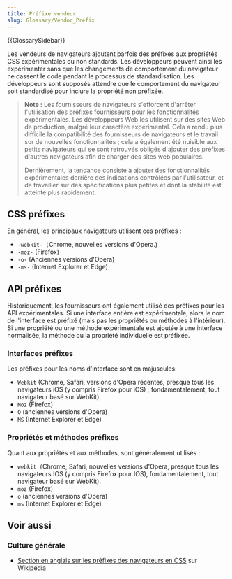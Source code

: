 ```yaml
---
title: Préfixe vendeur
slug: Glossary/Vendor_Prefix
---
```


{{GlossarySidebar}}

Les vendeurs de navigateurs ajoutent parfois des préfixes aux propriétés CSS expérimentales ou non standards. Les développeurs peuvent ainsi les expérimenter sans que les changements de comportement du navigateur ne cassent le code pendant le processus de standardisation. Les développeurs sont supposés attendre que le comportement du navigateur soit standardisé pour inclure la propriété non préfixée.

> **Note :** Les fournisseurs de navigateurs s'efforcent d'arrêter l'utilisation des préfixes fournisseurs pour les fonctionnalités expérimentales. Les développeurs Web les utilisent sur des sites Web de production, malgré leur caractère expérimental. Cela a rendu plus difficile la compatibilité des fournisseurs de navigateurs et le travail sur de nouvelles fonctionnalités ; cela a également été nuisible aux petits navigateurs qui se sont retrouvés obligés d'ajouter des préfixes d'autres navigateurs afin de charger des sites web populaires.
>
> Dernièrement, la tendance consiste à ajouter des fonctionnalités expérimentales derrière des indications contrôlées par l'utilisateur, et de travailler sur des spécifications plus petites et dont la stabilité est atteinte plus rapidement.

## CSS préfixes

En général, les principaux navigateurs utilisent ces préfixes :

- `-webkit- (`Chrome, nouvelles versions d'Opera.)
- `-moz-` (Firefox)
- `-o-` (Anciennes versions d'Opera)
- `-ms-` (Internet Explorer et Edge)

## API préfixes

Historiquement, les fournisseurs ont également utilisé des préfixes pour les API expérimentales. Si une interface entière est expérimentale, alors le nom de l'interface est préfixé (mais pas les propriétés ou méthodes à l'intérieur). Si une propriété ou une méthode expérimentale est ajoutée à une interface normalisée, la méthode ou la propriété individuelle est préfixée.

### Interfaces préfixes

Les préfixes pour les noms d'interface sont en majuscules:

- `Webkit` (Chrome, Safari, versions d'Opera récentes, presque tous les navigateurs iOS (y compris Firefox pour iOS) ; fondamentalement, tout navigateur basé sur WebKit).
- `Moz` (Firefox)
- `O` (anciennes versions d'Opera)
- `MS` (Internet Explorer et Edge)

### Propriétés et méthodes préfixes

Quant aux propriétés et aux méthodes, sont généralement utilisés :

- `webkit (`Chrome, Safari, nouvelles versions d'Opera, presque tous les navigateurs IOS (y compris Firefox pour IOS), fondamentalement, tout navigateur basé sur WebKit).
- `moz` (Firefox)
- `o` (anciennes versions d'Opera)
- `ms` (Internet Explorer et Edge)

## Voir aussi

### Culture générale

- [Section en anglais sur les préfixes des navigateurs en CSS](https://en.wikipedia.org/wiki/CSS_hack#Browser_prefixes) sur Wikipédia
